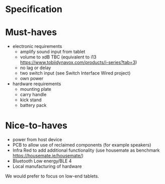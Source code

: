 # Specification

# Must-haves

- electronic requirements
  - amplify sound input from tablet
  - volume to xdB TBC (equivalent to i13 https://www.tobiidynavox.com/products/i-series?tab=3)
  - no lag or delay
  - two switch input (see Switch Interface Wired project)
  - own power
- hardware requirements
  - mounting plate
  - carry handle
  - kick stand
  - battery pack

# Nice-to-haves

- power from host device
- PCB to allow use of reclaimed components (for example speakers)
- Infra Red to add additional functionality (use housemate as benchmark https://housemate.ie/housemate/)
- Bluetooth Low energy/BLE 4
- Local manufacturing of hardware

We would prefer to focus on low-end tablets.
